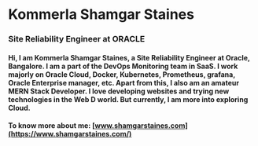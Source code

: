 # Kommerla Shamgar Staines

### Site Reliability Engineer at ORACLE

#### Hi, I am Kommerla Shamgar Staines, a Site Reliability Engineer at Oracle, Bangalore. I am a part of the DevOps Monitoring team in SaaS. I work majorly on Oracle Cloud, Docker, Kubernetes, Prometheus, grafana, Oracle Enterprise manager, etc. Apart from this, I also am an amateur MERN Stack Developer. I love developing websites and trying new technologies in the Web D world. But currently, I am more into exploring Cloud.

#### To know more about me: [www.shamgarstaines.com](https://www.shamgarstaines.com/)
